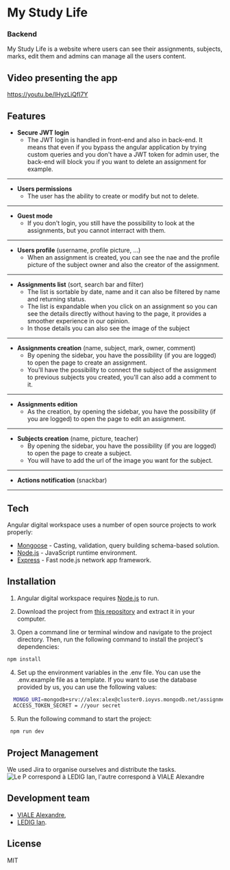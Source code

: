 # My Study Life
 ### Backend
 
 My Study Life is a website where users can see their assignments, subjects, marks, edit them and admins can manage all the users content.
 
 ## Video presenting the app
 https://youtu.be/IHyzLiQfI7Y

 ## Features
 
-  **Secure JWT login**
	- The JWT login is handled in front-end and also in back-end. It means that even if you bypass the angular application by trying custom queries and you don't have a JWT token for admin user, the back-end will block you if you want to delete an assignment for example.
---
-  **Users permissions**
	-  The user has the ability to create or modify but not to delete.
---
-  **Guest mode**
	- If you don't login, you still have the possibility to look at the assignments, but you cannot interract with them.
---
-  **Users profile** (username, profile picture, ...)
	- When an assignment is created, you can see the nae and the profile picture of the subject owner and also the creator of the assignment.
---
-  **Assignments list** (sort, search bar and filter)
	- The list is sortable by date, name and it can also be filtered by name and returning status.
	- The list is expandable when you click on an assignment so you can see the details directly without having to the page, it provides a smoother experience in our opinion.
	- In those details you can also see the image of the subject
---
-  **Assignments creation** (name, subject, mark, owner, comment)
	- By opening the sidebar, you have the possibility (if you are logged) to open the page to create an assignment.
	- You'll have the possibility to connect the subject of the assignment to previous subjects you created, you'll can also add a comment to it.
---
-  **Assignments edition**
	- As the creation, by opening the sidebar, you have the possibility (if you are logged) to open the page to edit an assignment.
---
-  **Subjects creation** (name, picture, teacher)
	- By opening the sidebar, you have the possibility (if you are logged) to open the page to create a subject.
	- You will have to add the url of the image you want for the subject.
---
-  **Actions notification** (snackbar)
---
 
 ## Tech
 
 Angular digital workspace uses a number of open source projects to work properly:
 
 - [Mongoose](https://mongoosejs.com/) - Casting, validation, query building schema-based solution.
 - [Node.js](https://nodejs.org/) - JavaScript runtime environment.
 - [Express](http://expressjs.com) - Fast node.js network app framework.
 
 ## Installation
 
 1. Angular digital workspace requires [Node.js](https://nodejs.org/) to run.

 2. Download the project from [this repository](https://github.com/alexandre-viale/AngularFrontM1MIAGE) and extract it in your computer.

 3. Open a command line or terminal window and navigate to the project directory. Then, run the following command to install the project's dependencies:
 ```sh
 npm install
```

 4. Set up the environment variables in the .env file. You can use the .env.example file as a template. If you want to use the database provided by us, you can use the following values: 
```sh
  MONGO_URI=mongodb+srv://alex:alex@cluster0.ioyvs.mongodb.net/assignments?retryWrites=true&w=majority
  ACCESS_TOKEN_SECRET = //your secret
```

 5. Run the following command to start the project:
 
```sh
 npm run dev
```
 ## Project Management
We used Jira to organise ourselves and distribute the tasks.
![Le P correspond à LEDIG Ian, l'autre correspond à VIALE Alexandre](https://cdn.discordapp.com/attachments/938717552723505182/1063776504175140894/image.png)

 ## Development team
 - [VIALE Alexandre](https://github.com/alexandre-viale),
 - [LEDIG Ian](https://github.com/ian-ledig).
 
 ## License
 
 MIT
